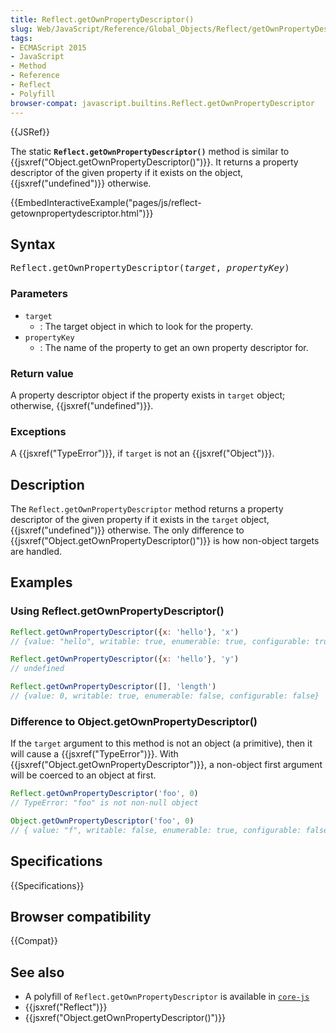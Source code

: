 ```yaml
---
title: Reflect.getOwnPropertyDescriptor()
slug: Web/JavaScript/Reference/Global_Objects/Reflect/getOwnPropertyDescriptor
tags:
- ECMAScript 2015
- JavaScript
- Method
- Reference
- Reflect
- Polyfill
browser-compat: javascript.builtins.Reflect.getOwnPropertyDescriptor
---
```

{{JSRef}}

<span class="seoSummary">The static
<strong><code>Reflect.getOwnPropertyDescriptor()</code></strong> method is
similar to {{jsxref("Object.getOwnPropertyDescriptor()")}}. It
returns a property descriptor of the given property if it exists on the object,
{{jsxref("undefined")}} otherwise.</span>

{{EmbedInteractiveExample("pages/js/reflect-getownpropertydescriptor.html")}}

## Syntax

<pre class="brush: js">Reflect.getOwnPropertyDescriptor(<var>target</var>, <var>propertyKey</var>)
</pre>

### Parameters

- `target`
  - : The target object in which to look for the property.
- `propertyKey`
  - : The name of the property to get an own property descriptor for.

### Return value

A property descriptor object if the property exists in `target` object;
otherwise, {{jsxref("undefined")}}.

### Exceptions

A {{jsxref("TypeError")}}, if `target` is not an
{{jsxref("Object")}}.

## Description

The `Reflect.getOwnPropertyDescriptor` method returns a property descriptor of
the given property if it exists in the `target` object,
{{jsxref("undefined")}} otherwise. The only difference to
{{jsxref("Object.getOwnPropertyDescriptor()")}} is how
non-object targets are handled.

## Examples

### Using Reflect.getOwnPropertyDescriptor()

```js
Reflect.getOwnPropertyDescriptor({x: 'hello'}, 'x')
// {value: "hello", writable: true, enumerable: true, configurable: true}

Reflect.getOwnPropertyDescriptor({x: 'hello'}, 'y')
// undefined

Reflect.getOwnPropertyDescriptor([], 'length')
// {value: 0, writable: true, enumerable: false, configurable: false}
```

### Difference to Object.getOwnPropertyDescriptor()

If the `target` argument to this method is not an object (a primitive), then it
will cause a {{jsxref("TypeError")}}. With
{{jsxref("Object.getOwnPropertyDescriptor")}}, a non-object first
argument will be coerced to an object at first.

```js
Reflect.getOwnPropertyDescriptor('foo', 0)
// TypeError: "foo" is not non-null object

Object.getOwnPropertyDescriptor('foo', 0)
// { value: "f", writable: false, enumerable: true, configurable: false }
```

## Specifications

{{Specifications}}

## Browser compatibility

{{Compat}}

## See also

- A polyfill of `Reflect.getOwnPropertyDescriptor` is available in
  [`core-js`](https://github.com/zloirock/core-js#ecmascript-reflect)
- {{jsxref("Reflect")}}
- {{jsxref("Object.getOwnPropertyDescriptor()")}}
